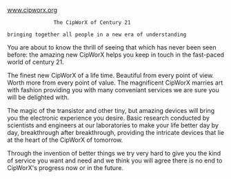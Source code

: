 www.cipworx.org

                   The CipWorX of Century 21

    bringing together all people in a new era of understanding


You are about to know the thrill of seeing that which has never been seen
before: the amazing new CipWorX helps you keep in touch in the fast-paced world
of century 21.

The finest new CipWorX of a life time. Beautiful from every point of view.
Worth more from every point of value. The magnificent CipWorX marries art with
fashion providing you with many conveniant services we are sure you will be
delighted with.

The magic of the transistor and other tiny, but amazing devices	will bring you
the electronic experience you desire. Basic research conducted by scientists
and engineers at our laboratories to make your life better day by day,
breakthrough after breakthrough, providing the intricate devices that lie at
the heart of the CipWorX of tomorrow.

Through the invention of better things we try very hard to give you the kind of
service you want and need and we think you will agree there is no end to
CipWorX's progress now or in the future.

